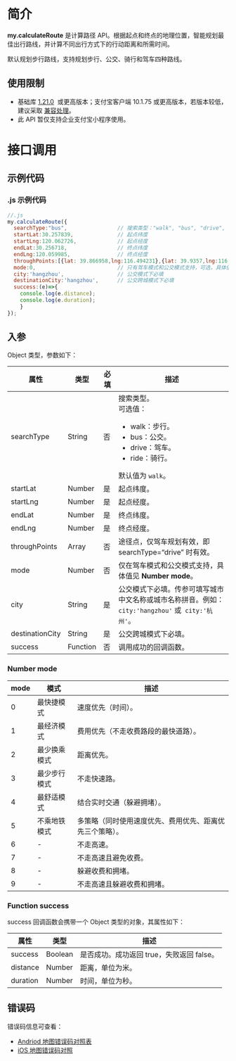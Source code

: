 # 简介

**my.calculateRoute** 是计算路径 API。根据起点和终点的地理位置，智能规划最佳出行路线，并计算不同出行方式下的行动距离和所需时间。

默认规划步行路线，支持规划步行、公交、骑行和驾车四种路线。

## 使用限制

- 基础库 [1.21.0](https://opendocs.alipay.com/mini/framework/lib)  或更高版本；支付宝客户端 10.1.75 或更高版本，若版本较低，建议采取 [兼容处理](https://opendocs.alipay.com/mini/framework/compatibility)。
- 此 API 暂仅支持企业支付宝小程序使用。

# 接口调用

## 示例代码

### .js 示例代码

```javascript
//.js
my.calculateRoute({
  searchType:"bus",                // 搜索类型："walk", "bus", "drive", "ride", 默认值为walk
  startLat:30.257839,              // 起点纬度
  startLng:120.062726,             // 起点经度
  endLat:30.256718,                // 终点纬度
  endLng:120.059985,               // 终点经度
  throughPoints:[{lat: 39.866958,lng:116.494231},{lat: 39.9357,lng:116.581092}],//途径点,仅驾车规划有效，searchType=“drive”
  mode:0,                          // 只有驾车模式和公交模式支持，可选，具体值见 mode 参数列表
  city:'hangzhou',                 // 公交模式下必填
  destinationCity:'hangzhou',      // 公交跨城模式下必填
  success:(e)=>{
    console.log(e.distance);
    console.log(e.duration);
    }
});
```

## 入参

Object 类型，参数如下：

| **属性** | **类型** | **必填** | **描述** |
| --- | --- | --- | --- |
| searchType | String | 否 | 搜索类型。<br />可选值：<ul><li>walk：步行。</li><li>bus：公交。</li><li>drive：驾车。</li><li>ride：骑行。</li></ul>默认值为 `walk`。 |
| startLat | Number | 是 | 起点纬度。 |
| startLng | Number | 是 | 起点经度。 |
| endLat | Number | 是 | 终点纬度。 |
| endLng | Number | 是 | 终点经度。 |
| throughPoints | Array | 否 | 途径点，仅驾车规划有效，即 searchType=“drive” 时有效。 |
| mode | Number | 否 | 仅在驾车模式和公交模式支持，具体值见 **Number mode**。 |
| city | String | 是 | 公交模式下必填。传参可填写城市中文名称或城市名称拼音。例如：`city:'hangzhou'` 或  `city:'杭州'`。 |
| destinationCity | String | 是 | 公交跨城模式下必填。 |
| success | Function | 否 | 调用成功的回调函数。 |

### Number mode
| **mode** | **模式** | **描述** |
| --- | --- | --- |
| 0 | 最快捷模式 | 速度优先（时间）。 |
| 1 | 最经济模式 | 费用优先（不走收费路段的最快道路）。 |
| 2 | 最少换乘模式 | 距离优先。 |
| 3 | 最少步行模式 | 不走快速路。 |
| 4 | 最舒适模式 | 结合实时交通（躲避拥堵）。 |
| 5 | 不乘地铁模式 | 多策略（同时使用速度优先、费用优先、距离优先三个策略）。 |
| 6 | - | 不走高速。 |
| 7 | - | 不走高速且避免收费。 |
| 8 | - | 躲避收费和拥堵。 |
| 9 | - | 不走高速且躲避收费和拥堵。 |

### Function success

success 回调函数会携带一个 Object 类型的对象，其属性如下：

| **属性** | **类型** | **描述** |
| --- | --- | --- |
| success | Boolean | 是否成功。成功返回 true，失败返回 false。 |
| distance | Number | 距离，单位为米。 |
| duration | Number | 时间，单位为秒。 |

## 错误码
错误码信息可查看：
- [Andriod 地图错误码对照表](https://lbs.amap.com/api/android-sdk/guide/map-tools/error-code)
- [iOS 地图错误码对照](https://lbs.amap.com/api/ios-sdk/guide/map-tool/errorcode/)

